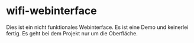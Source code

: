 # wifi-webinterface
Dies ist ein nicht funktionales Webinterface. Es ist eine Demo und keinerlei fertig. Es geht bei dem Projekt nur um die Oberfläche.
